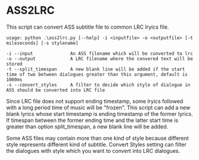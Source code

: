 # ASS2LRC
This script can convert ASS subtitle file to common LRC lryics file.

    usage: python .\ass2lrc.py [--help] -i <inputfile> -o <outputfile> [-t mileseconds] [-s stylename]
    
    -i --input              An ASS filename which will be converted to lrc
    -o --output             A LRC filename where the convered text will be stored
    -t --split_timespan     A new blank line will be added if the start time of two between dialogues greater than this argument, default is 1000ms
    -s --convert_styles     A filter to decide which style of dialogue in ASS should be converted into LRC file

Since LRC file does not support ending timestamp, some lryics followed with a long period time of music will be "frozen". This script can add a new blank lyrics whose start timestamp is ending timestamp of the former lyrics. If timespan between the former ending time and the latter start time is greater than option split_timespan, a new blank line will be added.

Some ASS files may contain more than one kind of style because different style represents different kind of subtitle. Convert Styles setting can filter the dialogues with style which you want to convert into LRC dialogues.